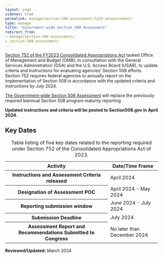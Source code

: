 ```yaml
---
layout: page
sidenav: true
permalink: manage/section-508-assessment/fy24-announcement/
type: manage
title: "Government-wide Section 508 Assessment"
redirect_from:
- manage/section-508-assessment/
- section-508-assessment/
---
```


[Section 752 of the FY2023 Consolidated Appropriations Act](https://www.congress.gov/117/bills/hr2617/BILLS-117hr2617enr.pdf#page=261) tasked Office of Management and Budget (OMB), in consultation with the General Services Administration (GSA) and the U.S. Access Board (USAB), to update criteria and instructions for evaluating agencies’ Section 508 efforts.  Section 752 requires federal agencies to annually report on the implementation of Section 508 in accordance with the updated criteria and instructions by July 2024.

<a href="{{site.baseurl}}/manage/section-508-assessment/annual-reports/">The Government-wide Section 508 Assessment</a> will replace the previously required biannual Section 508 program maturity reporting.

<div class="border-base radius-lg border-1px padding-1 bg-primary-lighter" style="margin-top: 1.0em;">
    <strong>Updated instructions and criteria will be posted to Section508.gov in April 2024.</strong>
</div>

## Key Dates
<table class="usa-table usa-table--borderless">
  <caption>
    Table listing of five key dates related to the reporting required under Section 752 of the Consolidated Appropriations Act of 2023.
  </caption>
  <thead>
    <tr>
      <th scope="col">Activity</th>
      <th scope="col">Date/Time Frame</th>
    </tr>
  </thead>
  <tbody>
    <tr>
      <th scope="row">Instructions and Assessment Criteria released</th>
      <td>April 2024</td>
    </tr>
    <tr>
      <th scope="row">Designation of Assessment POC</th>
      <td>April 2024 - May 2024</td>
    </tr>
    <tr>
      <th scope="row">Reporting submission window</th>
      <td>June 2024 - July 2024</td>
    </tr>
    <tr>
      <th scope="row">Submission Deadline</th>
      <td>July 2024</td>
    </tr>
    <tr>
      <th scope="row">Assessment Report and Recommendations Submitted to Congress</th>
      <td>No later than December 2024</td>
    </tr>
  </tbody>
</table>

**Reviewed/Updated:** March 2024
